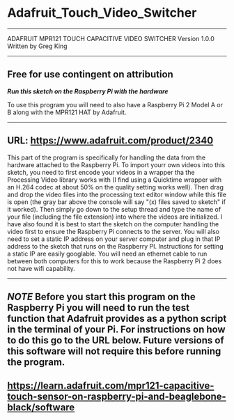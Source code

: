 # Adafruit_Touch_Video_Switcher

-----------------------------------------------------------------------------------
ADAFRUIT MPR121 TOUCH CAPACITIVE VIDEO SWITCHER
Version 1.0.0
Written by Greg King

-----------------------------------------------------------------------------------
Free for use contingent on attribution
-----------------------------------------------------------------------------------

*****Run this sketch on the Raspberry Pi with the hardware*****

To use this program you will need to also have a Raspberry Pi 2 Model A or B
along with the MPR121 HAT by Adafruit.

-----------------------------------------------------------------------------------
URL: https://www.adafruit.com/product/2340
-----------------------------------------------------------------------------------

This part of the program is specifically for handling the data from the hardware attached
to the Raspberry Pi. To import yourr own videos into this sketch, you need to first encode your
videos in a wrapper tha the Processing Video library works with (I find using a
Quicktime wrapper with an H.264 codec at about 50% on the quality setting works well).
Then drag and drop the video files into the processing text editor window while this
file is open (the gray bar above the console will say "(x) files saved to sketch" if 
it worked). Then simply go down to the setup thread and type the name of your file
(including the file extension) into where the videos are initialized. I have also 
found it is best to start the sketch on the computer handling the video first to 
ensure the Raspberry Pi connects to the server. You will also need to set a static 
IP address on your server computer and plug in that IP address to the sketch that runs
on the Raspberry PI. Instructions for setting a static IP are easily googlable.
You will need an ethernet cable to run between both computers for this to work because
the Raspberry Pi 2 does not have wifi capability.


------------------------------------------------------------------------------------
***NOTE***
Before you start this program on the Raspberry Pi you will need to run the test function
that Adafruit provides as a python script in the terminal of your Pi. For instructions 
on how to do this go to the URL below. Future versions of this software will not require
this before running the program.
------------------------------------------------------------------------------------
https://learn.adafruit.com/mpr121-capacitive-touch-sensor-on-raspberry-pi-and-beaglebone-black/software
------------------------------------------------------------------------------------
